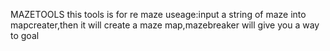MAZETOOLS
this tools is for re maze
useage:input a string of maze into mapcreater,then it will create a maze map,mazebreaker will give you a way to goal